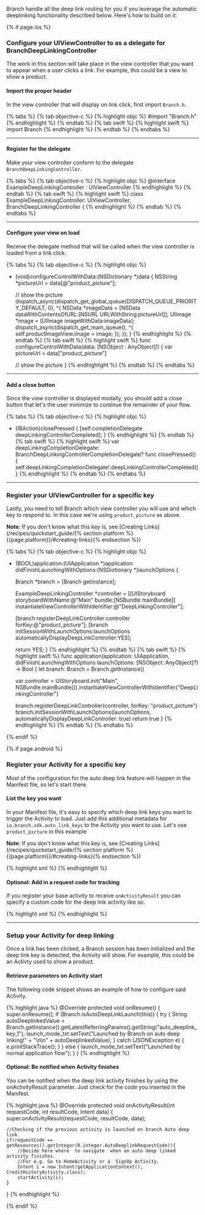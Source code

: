 
Branch handle all the deep link routing for you if you leverage the automatic deeplinking functionality described below. Here's how to build on it:

{% if page.ios %}

### Configure your UIViewController to as a delegate for BranchDeepLinkingController

The work in this section will take place in the view controller that you want to appear when a user clicks a link. For example, this could be a view to show a product.

#### Import the proper header

In the view controller that will display on link click, first import `Branch.h`.

{% tabs %}
{% tab objective-c %}
{% highlight objc %}
#import "Branch.h"
{% endhighlight %}
{% endtab %}
{% tab swift %}
{% highlight swift %}
import Branch
{% endhighlight %}
{% endtab %}
{% endtabs %}

-----

#### Register for the delegate

Make your view controller conform to the delegate `BranchDeepLinkingController`.

{% tabs %}
{% tab objective-c %}
{% highlight objc %}
@interface ExampleDeepLinkingController : UIViewController <BranchDeepLinkingController>
{% endhighlight %}
{% endtab %}
{% tab swift %}
{% highlight swift %}
class ExampleDeepLinkingController: UIViewController, BranchDeepLinkingController {
{% endhighlight %}
{% endtab %}
{% endtabs %}

-----

#### Configure your view on load

Receive the delegate method that will be called when the view controller is loaded from a link click.

{% tabs %}
{% tab objective-c %}
{% highlight objc %}
- (void)configureControlWithData:(NSDictionary *)data {
	NSString *pictureUrl = data[@"product_picture"];

	// show the picture
	dispatch_async(dispatch_get_global_queue(DISPATCH_QUEUE_PRIORITY_DEFAULT, 0), ^{
		NSData *imageData = [NSData dataWithContentsOfURL:[NSURL URLWithString:pictureUrl]];
		UIImage *image = [UIImage imageWithData:imageData];
		dispatch_async(dispatch_get_main_queue(), ^{
			self.productImageView.image = image;
		});
	});
}
{% endhighlight %}
{% endtab %}
{% tab swift %}
{% highlight swift %}
func configureControlWithData(data: [NSObject : AnyObject]!) {
	var pictureUrl = data["product_picture"]

	// show the picture
}
{% endhighlight %}
{% endtab %}
{% endtabs %}

-----

#### Add a close button

Since the view controller is displayed modally, you should add a close button that let's the user minimize to continue the remainder of your flow.

{% tabs %}
{% tab objective-c %}
{% highlight objc %}
- (IBAction)closePressed {
    [self.completionDelegate deepLinkingControllerCompleted];
}
{% endhighlight %}
{% endtab %}
{% tab swift %}
{% highlight swift %}
var deepLinkingCompletionDelegate: BranchDeepLinkingControllerCompletionDelegate?
func closePressed() {
    self.deepLinkingCompletionDelegate!.deepLinkingControllerCompleted()
}
{% endhighlight %}
{% endtab %}
{% endtabs %}

-----

### Register your UIViewController for a specific key

Lastly, you need to tell Branch which view controller you will use and which key to respond to. In this case we're using `product_picture` as above.

**Note**: If you don't know what this key is, see [Creating Links](/recipes/quickstart_guide/{% section platform %}{{page.platform}}/#creating-links}{% endsection %})

{% tabs %}
{% tab objective-c %}
{% highlight objc %}
- (BOOL)application:(UIApplication *)application
    didFinishLaunchingWithOptions:(NSDictionary *)launchOptions {

	Branch *branch = [Branch getInstance];

	ExampleDeepLinkingController *controller = [[UIStoryboard storyboardWithName:@"Main"
                                                                          bundle:[NSBundle mainBundle]]
                                                instantiateViewControllerWithIdentifier:@"DeepLinkingController"];

	[branch registerDeepLinkController:controller forKey:@"product_picture"];
	[branch initSessionWithLaunchOptions:launchOptions automaticallyDisplayDeepLinkController:YES];


	return YES;
}
{% endhighlight %}
{% endtab %}
{% tab swift %}
{% highlight swift %}
func application(application: UIApplication, didFinishLaunchingWithOptions launchOptions: [NSObject: AnyObject]?) -> Bool {
    let branch: Branch = Branch.getInstance()

    var controller = UIStoryboard.init("Main", NSBundle.mainBundle()).instantiateViewControllerWithIdentifier("DeepLinkingController")

    branch.registerDeepLinkController(controller, forKey: "product_picture")
    branch.initSessionWithLaunchOptions(launchOptions, automaticallyDisplayDeepLinkController: true)
    return true
}
{% endhighlight %}
{% endtab %}
{% endtabs %}

{% endif %}

{% if page.android %}

### Register your Activity for a specific key

Most of the configuration for the auto deep link feature will happen in the Manifest file, so let's start there.

#### List the key you want

In your Manifest file, it's easy to specify which deep link keys you want to trigger the Activity to load. Just add this additional metadata for `io.branch.sdk.auto_link_keys` to the Activity you want to use. Let's use `product_picture` in this example

**Note**: If you don't know what this key is, see [Creating Links](/recipes/quickstart_guide/{% section platform %}{{page.platform}}/#creating-links}{% endsection %})

{% highlight xml %}
<activity android:name="com.myapp.AutoDeepLinkExampleActivity">
    <meta-data android:name="io.branch.sdk.auto_link_keys" android:value="product_picture" />
    <!-- your other activity stuff -->
</activity>
{% endhighlight %}


#### Optional: Add in a request code for tracking 

If you register your base activity to receive `onActivityResult` you can specify a custom code for the deep link activity like so.

{% highlight xml %}
<meta-data android:name="io.branch.sdk.auto_link_request_code" android:value="@integer/AutoDeeplinkRequestCode" />
{% endhighlight %}

-----

### Setup your Activity for deep linking

Once a link has been clicked, a Branch session has been initialized and the deep link key is detected, the Activity will show. For example, this could be an Activty used to show a product.

#### Retrieve parameters on Activity start

The following code snippet shows an example of how to configure said Activity.

{% highlight java %}
@Override
protected void onResume() {
    super.onResume();
    if (Branch.isAutoDeepLinkLaunch(this)) {
        try {
            String autoDeeplinkedValue = Branch.getInstance().getLatestReferringParams().getString("auto_deeplink_key_1");
            launch_mode_txt.setText("Launched by Branch on auto deep linking!"
                    + "\n\n" + autoDeeplinkedValue);
        } catch (JSONException e) {
            e.printStackTrace();
        }
    } else {
        launch_mode_txt.setText("Launched by normal application flow");
    }
}
{% endhighlight %}

#### Optional: Be notified when Activity finishes

You can be notified when the deep link activity finishes by using the onActivityResult parameter. Just check for the code you inserted in the Manifest.

{% highlight java %}
@Override
protected void onActivityResult(int requestCode, int resultCode, Intent data) {
	super.onActivityResult(requestCode, resultCode, data);

	//Checking if the previous activity is launched on branch Auto deep link.
	if(requestCode == getResources().getInteger(R.integer.AutoDeeplinkRequestCode)){
		//Decide here where  to navigate  when an auto deep linked activity finishes.
		//For e.g. Go to HomeActivity or a  SignUp Activity.
		Intent i = new Intent(getApplicationContext(), CreditHistoryActivity.class);
		startActivity(i);
	}
}
{% endhighlight %}

{% endif %}
